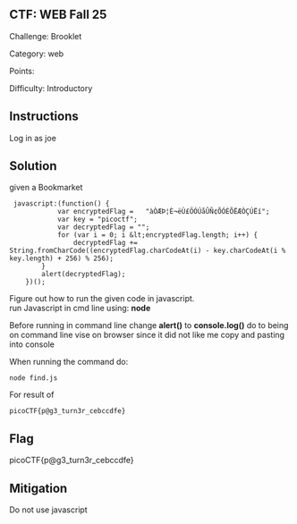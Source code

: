 ## CTF: WEB Fall 25 
Challenge: Brooklet

Category:  web 

Points:

Difficulty:  Introductory 

## Instructions

Log in as joe
## Solution
given a Bookmarket  

     javascript:(function() {  
                var encryptedFlag =   "àÒÆÞ¦È¬ëÙ£ÖÓÚåÛÑ¢ÕÓÉÕËÆÒÇÚËí";  
                var key = "picoctf";  
                var decryptedFlag = "";  
                for (var i = 0; i &lt;encryptedFlag.length; i++) {  
                    decryptedFlag += String.fromCharCode((encryptedFlag.charCodeAt(i) - key.charCodeAt(i % key.length) + 256) % 256);  
            }  
            alert(decryptedFlag);  
        })();  
Figure out how to run the given code in javascript.  
run Javascript in cmd line using: **node** 

Before running in command line change **alert()** to **console.log()** do to being on command line vise on browser since it did not like me copy and pasting into console  

When running the command do:

    node find.js
For result of 

    picoCTF{p@g3_turn3r_cebccdfe}
  
## Flag

picoCTF{p@g3_turn3r_cebccdfe}

## Mitigation

Do not use javascript 


